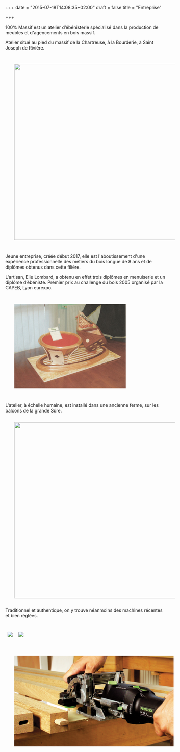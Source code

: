 +++
date = "2015-07-18T14:08:35+02:00"
draft = false
title = "Entreprise"

+++

100% Massif est un atelier d’ébénisterie spécialisé dans la production de meubles et d'agencements en bois massif.

Atelier situé au pied du massif de la Chartreuse, à la Bourderie, à Saint Joseph de Rivière.

<img src="/img/P1120927.JPG" width="728" height="552" style="margin: 2em" />


Jeune entreprise, créée début 2017, elle est l'aboutissement d'une expérience professionnelle des métiers du bois longue de 8 ans et de diplômes obtenus dans cette filière.

L'artisan, Elie Lombard, a obtenu en effet trois diplômes en menuiserie et un diplôme d’ébéniste. Premier prix au challenge du bois 2005 organisé par la CAPEB, Lyon eurexpo. 

<img src="/img/le mfr.jpg" style="margin: 2em; width: 350px; height: auto" />

L'atelier, à échelle humaine, est installé dans une ancienne ferme, sur les balcons de la grande Sûre.
<img src="/img/P1130091.JPG" width="728" height="552" style="margin: 2em" />
Traditionnel et authentique, on y trouve néanmoins des machines récentes et bien réglées.

<img src="/img/P1130131.JPG" style="margin: 2em 0.5em; width: 350px; height: auto" />
<img src="/img/P1130135.JPG" style="margin: 2em 0.5em; width: 350px; height: auto" />

<img src="/img/festool.jpg" style="margin: 2em; width: 500px; height: auto"/>


